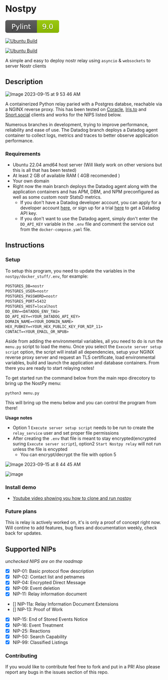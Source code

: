 # Nostpy

![Pylint_score](./pylint.svg) 

[![Ubuntu Build](http://54.144.142.244:8080/buildStatus/icon?job=nostpy-build-containers-docker-compose-up&subject=Ubuntu%20Build)](http://54.144.142.244:8080/job/nostpy-build-containers-docker-compose-up/)

[![Ubuntu Build](http://54.144.142.244:8080/buildStatus/icon?job=nostpy-build-containers-docker-compose-up/branch/optimize&subject=Dev%20Branch)](http://54.144.142.244:8080/job/nostpy-build-containers-docker-compose-up/)


A simple and easy to deploy nostr relay using `asyncio` & `websockets` to server Nostr clients

## Description

![Image 2023-09-15 at 9 53 46 AM](https://github.com/UTXOnly/nost-py/assets/49233513/724cfbeb-03a0-4d10-b0d1-6b638ac153c4)



A containerized Python relay paried with a Postgres databse, reachable via a NGINX reverse proxy. This has been tested on [Coracle](https://coracle.social), [Iris.to](https://Iris.to) and [Snort.social](https://Snort.social) clients and works for the NIPS listed below.

Numerous branches in development, trying to improve performance, reliability and ease of use. The Datadog branch deploys a Datadog agent container to collect logs, metrics and traces to better observe application performance.

### Requirements

* Ubuntu 22.04 amd64 host server (Will likely work on other versions but this is all that has been tested)
* At least 2 GB of available RAM ( 4GB recomended )
* Your own domain
* Right now the main branch deploys the Datadog agent along with the application containers and has APM, DBM, and NPM preconfigured as well as some custom nostr StatsD metrics.
  * If you don't have a Datadog developer account, you can apply for a developer account [here](https://partners.datadoghq.com/s/login/?ec=302&startURL=%2Fs%2F), or sign up for a trial [here](https://www.datadoghq.com/free-datadog-trial/) to get a Datadog API key. 
  * If you don't want to use the Datadog agent, simply don't enter the `DD_API_KEY` variable in the `.env` file and comment the service out from the `docker-compose.yaml` file.

## Instructions

### Setup

To setup this program, you need to update the variables in the `nostpy/docker_stuff/.env`, for example:

```
POSTGRES_DB=nostr
POSTGRES_USER=nostr
POSTGRES_PASSWORD=nostr
POSTGRES_PORT=5432
POSTGRES_HOST=localhost
DD_ENV=<DATADOG_ENV_TAG>
DD_API_KEY=<YOUR_DATADOG_API_KEY>
DOMAIN_NAME=<YOUR_DOMAIN_NAME>
HEX_PUBKEY=<YOUR_HEX_PUBLIC_KEY_FOR_NIP_11>
CONTACT=<YOUR_EMAIL_OR_NPUB>

```

Aside from adding the environmental variables, all you need to do is run the `menu.py` script to load the menu. Once you select the `Execute server setup script` option, the script will install all dependencies, setup your NGINX reverse proxy server and request an TLS certificate, load environmental variables, build and launch the application and database containers. From there you are ready to start relaying notes!

To get started run the command below from the main repo direcotory to bring up the NostPy menu:

```
python3 menu.py
```

This will bring up the menu below and you can control the program from there!

**Usage notes**
* Option 1 `Execute server setup script` needs to be run to create the `relay_service` user and set proper file permissions
* After creating the `.env` that file is meant to stay encrypted(encrypted suring `Execute server script`), option2 `Start Nostpy relay` will not run unless the file is encypted
  * You can encrypt/decrypt the file with option 5 



![Image 2023-09-15 at 8 44 45 AM](https://github.com/UTXOnly/nost-py/assets/49233513/ee40d91c-2e6a-48a8-a0a8-c14e25e8ff07)


![image](https://github.com/UTXOnly/nost-py/assets/49233513/c970f4a8-8af3-4b23-a6fe-3fc9bac49ec0)


### Install demo

* [Youtube video showing you how to clone and run nostpy](https://www.youtube.com/watch?v=9Fmu7K2_t6Y)




### Future plans

This is relay is actively worked on, it's is only a proof of concept right now. Will contine to add features, bug fixes and documentation weekly, check back for updates. 

## Supported NIPs
*unchecked NIPS are on the roadmap*

- [x] NIP-01: Basic protocol flow description
- [x] NIP-02: Contact list and petnames
- [x] NIP-04: Encrypted Direct Message
- [x] NIP-09: Event deletion
- [x] NIP-11: Relay information document
- [] NIP-11a: Relay Information Document Extensions
- [] NIP-13: Proof of Work
- [x] NIP-15: End of Stored Events Notice
- [x] NIP-16: Event Treatment
- [x] NIP-25: Reactions
- [x] NIP-50: Search Capability
- [x] NIP-99: Classified Listings

### Contributing

If you would like to contribute feel free to fork and put in a PR! Also please report any bugs in the issues section of this repo.
